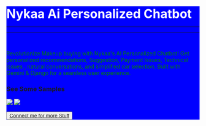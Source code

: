<div style="background-color:blue">
  <h1 style="color:white; font-size:xx-large;margin:auto"><b> Nykaa Ai Personalized Chatbot </b></h1>
  <hr><hr>
  <br>
  <p style="color:green">Revolutionize Makeup buying with Nykaa's AI Personalized Chatbot! Get personalized recommendations, Suggestion, Payment Issues, Technical Issues , natural conversations, and simplified car selection. Built with Gemini & Django for a seamless user experience.</p>

  <h3>See Some Samples </h3>
  <img src="https://i.ibb.co/SKf1JkJ/Screenshot-2024-05-05-232622.png" ></img>
  <img src="https://i.ibb.co/1nVnS26/Screenshot-2024-05-05-232751.png" ></img>

  <button><a href="https://www.linkedin.com/in/harsimransingh726/">Connect me for more Stuff</a></button>
</div>
